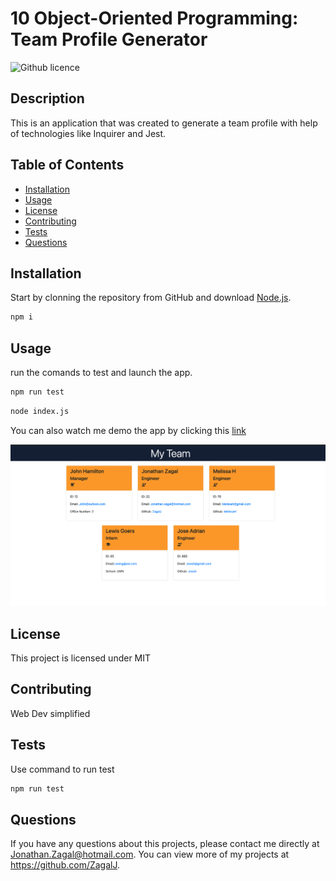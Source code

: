 # 10 Object-Oriented Programming: Team Profile Generator

![Github licence](http://img.shields.io/badge/license-MIT-blue.svg)

## Description

This is an application that was created to generate a team profile with help of technologies like Inquirer and Jest.

## Table of Contents
* [Installation](#installation)
* [Usage](#usage)
* [License](#license)
* [Contributing](#contributing)
* [Tests](#tests)
* [Questions](#questions)

## Installation

Start by clonning the repository from GitHub and download [Node.js](http://nodejs.org/). 

```sh 
npm i
```
## Usage
run the comands to test and launch the app.
```sh 
npm run test
```
```sh 
node index.js
```

You can also watch me demo the app by clicking this [link](https://drive.google.com/file/d/15DlBoFFD0hmgt7QWPhZAPHPOTLotyGqG/view?usp=sharing) 

<img src="./media/sc.png">

## License 
This project is licensed under MIT

## Contributing
Web Dev simplified

## Tests
Use command to run test
```sh 
npm run test
```

## Questions
If you have any questions about this projects, please contact me directly at Jonathan.Zagal@hotmail.com. You can view more of my projects at https://github.com/ZagalJ.
